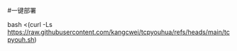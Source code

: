 #一键部署

bash <(curl -Ls https://raw.githubusercontent.com/kangcwei/tcpyouhua/refs/heads/main/tcpyouh.sh)
